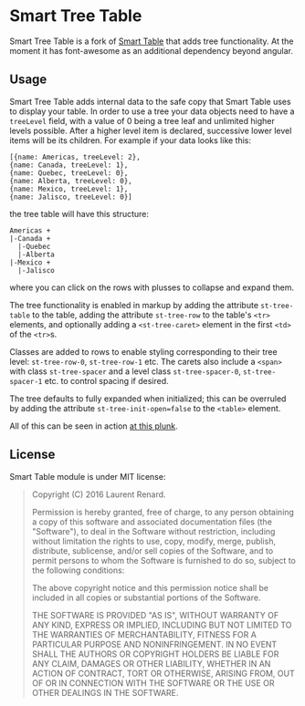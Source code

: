 # Smart Tree Table

Smart Tree Table is a fork of [Smart Table](https://github.com/lorenzofox3/Smart-Table) that adds tree functionality. At the moment it has font-awesome as an additional dependency beyond angular.

## Usage

Smart Tree Table adds internal data to the safe copy that Smart Table uses to display your table. In order to use a tree your data objects need to have a `treeLevel` field, with a value of 0 being a tree leaf and unlimited higher levels possible. After a higher level item is declared, successive lower level items will be its children. For example if your data looks like this:

```
[{name: Americas, treeLevel: 2}, 
{name: Canada, treeLevel: 1}, 
{name: Quebec, treeLevel: 0}, 
{name: Alberta, treeLevel: 0}, 
{name: Mexico, treeLevel: 1}, 
{name: Jalisco, treeLevel: 0}] 
```

the tree table will have this structure: 

```
Americas +
|-Canada +
  |-Quebec
  |-Alberta
|-Mexico +
  |-Jalisco
```
where you can click on the rows with plusses to collapse and expand them.

The tree functionality is enabled in markup by adding the attribute `st-tree-table` to the table, adding the attribute `st-tree-row` to the table's `<tr>` elements, and optionally adding a `<st-tree-caret>` element in the first `<td>` of the `<tr>`s. 

Classes are added to rows to enable styling corresponding to their tree level: `st-tree-row-0`, `st-tree-row-1` etc. The carets also include a `<span>` with class `st-tree-spacer` and a level class `st-tree-spacer-0`, `st-tree-spacer-1` etc. to control spacing if desired. 

The tree defaults to fully expanded when initialized; this can be overruled by adding the attribute `st-tree-init-open=false` to the `<table>` element.

All of this can be seen in action [at this plunk](http://plnkr.co/edit/o4VmD0Vb3ZoZfOSQwlVG?p=preview).

## License

Smart Table module is under MIT license:

> Copyright (C) 2016 Laurent Renard.
>
> Permission is hereby granted, free of charge, to any person
> obtaining a copy of this software and associated documentation files
> (the "Software"), to deal in the Software without restriction,
> including without limitation the rights to use, copy, modify, merge,
> publish, distribute, sublicense, and/or sell copies of the Software,
> and to permit persons to whom the Software is furnished to do so,
> subject to the following conditions:
>
> The above copyright notice and this permission notice shall be
> included in all copies or substantial portions of the Software.
>
> THE SOFTWARE IS PROVIDED "AS IS", WITHOUT WARRANTY OF ANY KIND,
> EXPRESS OR IMPLIED, INCLUDING BUT NOT LIMITED TO THE WARRANTIES OF
> MERCHANTABILITY, FITNESS FOR A PARTICULAR PURPOSE AND
> NONINFRINGEMENT. IN NO EVENT SHALL THE AUTHORS OR COPYRIGHT HOLDERS
> BE LIABLE FOR ANY CLAIM, DAMAGES OR OTHER LIABILITY, WHETHER IN AN
> ACTION OF CONTRACT, TORT OR OTHERWISE, ARISING FROM, OUT OF OR IN
> CONNECTION WITH THE SOFTWARE OR THE USE OR OTHER DEALINGS IN THE
> SOFTWARE.
